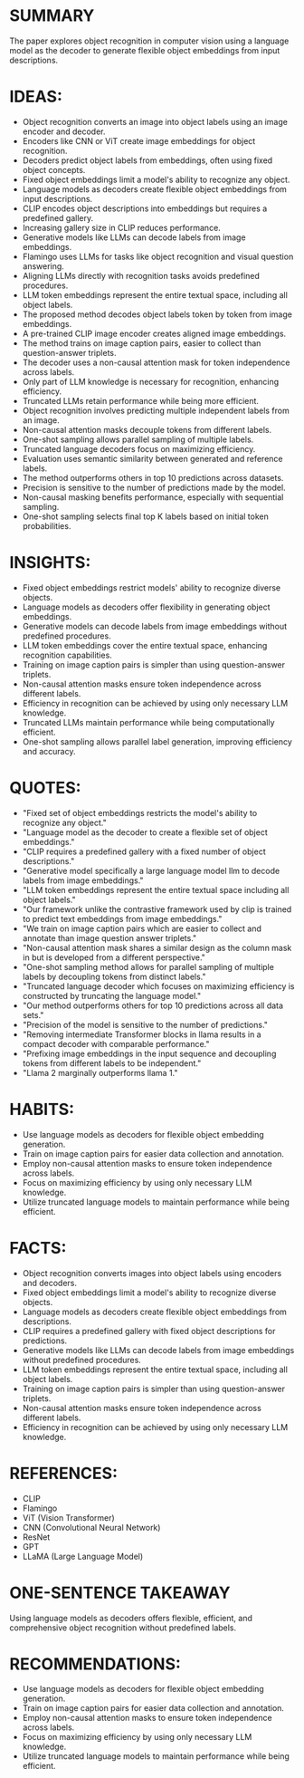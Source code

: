 # SUMMARY
The paper explores object recognition in computer vision using a language model as the decoder to generate flexible object embeddings from input descriptions.

# IDEAS:
- Object recognition converts an image into object labels using an image encoder and decoder.
- Encoders like CNN or ViT create image embeddings for object recognition.
- Decoders predict object labels from embeddings, often using fixed object concepts.
- Fixed object embeddings limit a model's ability to recognize any object.
- Language models as decoders create flexible object embeddings from input descriptions.
- CLIP encodes object descriptions into embeddings but requires a predefined gallery.
- Increasing gallery size in CLIP reduces performance.
- Generative models like LLMs can decode labels from image embeddings.
- Flamingo uses LLMs for tasks like object recognition and visual question answering.
- Aligning LLMs directly with recognition tasks avoids predefined procedures.
- LLM token embeddings represent the entire textual space, including all object labels.
- The proposed method decodes object labels token by token from image embeddings.
- A pre-trained CLIP image encoder creates aligned image embeddings.
- The method trains on image caption pairs, easier to collect than question-answer triplets.
- The decoder uses a non-causal attention mask for token independence across labels.
- Only part of LLM knowledge is necessary for recognition, enhancing efficiency.
- Truncated LLMs retain performance while being more efficient.
- Object recognition involves predicting multiple independent labels from an image.
- Non-causal attention masks decouple tokens from different labels.
- One-shot sampling allows parallel sampling of multiple labels.
- Truncated language decoders focus on maximizing efficiency.
- Evaluation uses semantic similarity between generated and reference labels.
- The method outperforms others in top 10 predictions across datasets.
- Precision is sensitive to the number of predictions made by the model.
- Non-causal masking benefits performance, especially with sequential sampling.
- One-shot sampling selects final top K labels based on initial token probabilities.

# INSIGHTS:
- Fixed object embeddings restrict models' ability to recognize diverse objects.
- Language models as decoders offer flexibility in generating object embeddings.
- Generative models can decode labels from image embeddings without predefined procedures.
- LLM token embeddings cover the entire textual space, enhancing recognition capabilities.
- Training on image caption pairs is simpler than using question-answer triplets.
- Non-causal attention masks ensure token independence across different labels.
- Efficiency in recognition can be achieved by using only necessary LLM knowledge.
- Truncated LLMs maintain performance while being computationally efficient.
- One-shot sampling allows parallel label generation, improving efficiency and accuracy.

# QUOTES:
- "Fixed set of object embeddings restricts the model's ability to recognize any object."
- "Language model as the decoder to create a flexible set of object embeddings."
- "CLIP requires a predefined gallery with a fixed number of object descriptions."
- "Generative model specifically a large language model llm to decode labels from image embeddings."
- "LLM token embeddings represent the entire textual space including all object labels."
- "Our framework unlike the contrastive framework used by clip is trained to predict text embeddings from image embeddings."
- "We train on image caption pairs which are easier to collect and annotate than image question answer triplets."
- "Non-causal attention mask shares a similar design as the column mask in but is developed from a different perspective."
- "One-shot sampling method allows for parallel sampling of multiple labels by decoupling tokens from distinct labels."
- "Truncated language decoder which focuses on maximizing efficiency is constructed by truncating the language model."
- "Our method outperforms others for top 10 predictions across all data sets."
- "Precision of the model is sensitive to the number of predictions."
- "Removing intermediate Transformer blocks in llama results in a compact decoder with comparable performance."
- "Prefixing image embeddings in the input sequence and decoupling tokens from different labels to be independent."
- "Llama 2 marginally outperforms llama 1."

# HABITS:
- Use language models as decoders for flexible object embedding generation.
- Train on image caption pairs for easier data collection and annotation.
- Employ non-causal attention masks to ensure token independence across labels.
- Focus on maximizing efficiency by using only necessary LLM knowledge.
- Utilize truncated language models to maintain performance while being efficient.

# FACTS:
- Object recognition converts images into object labels using encoders and decoders.
- Fixed object embeddings limit a model's ability to recognize diverse objects.
- Language models as decoders create flexible object embeddings from descriptions.
- CLIP requires a predefined gallery with fixed object descriptions for predictions.
- Generative models like LLMs can decode labels from image embeddings without predefined procedures.
- LLM token embeddings represent the entire textual space, including all object labels.
- Training on image caption pairs is simpler than using question-answer triplets.
- Non-causal attention masks ensure token independence across different labels.
- Efficiency in recognition can be achieved by using only necessary LLM knowledge.

# REFERENCES:
- CLIP
- Flamingo
- ViT (Vision Transformer)
- CNN (Convolutional Neural Network)
- ResNet
- GPT
- LLaMA (Large Language Model)

# ONE-SENTENCE TAKEAWAY
Using language models as decoders offers flexible, efficient, and comprehensive object recognition without predefined labels.

# RECOMMENDATIONS:
- Use language models as decoders for flexible object embedding generation.
- Train on image caption pairs for easier data collection and annotation.
- Employ non-causal attention masks to ensure token independence across labels.
- Focus on maximizing efficiency by using only necessary LLM knowledge.
- Utilize truncated language models to maintain performance while being efficient.